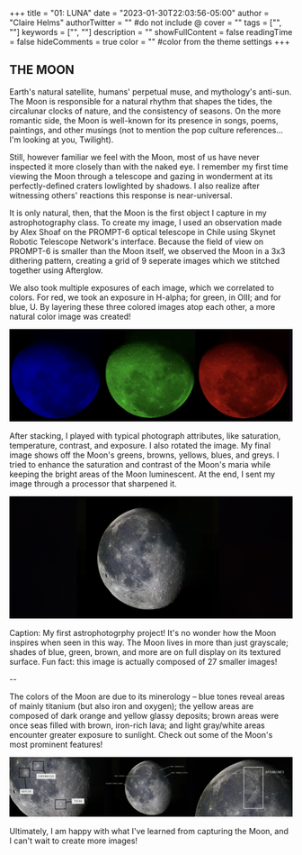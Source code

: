 +++
title = "01: LUNA"
date = "2023-01-30T22:03:56-05:00"
author = "Claire Helms"
authorTwitter = "" #do not include @
cover = ""
tags = ["", ""]
keywords = ["", ""]
description = ""
showFullContent = false
readingTime = false
hideComments = true
color = "" #color from the theme settings
+++

## THE MOON

Earth's natural satellite, humans' perpetual muse, and mythology's anti-sun. The Moon is responsible for a natural rhythm that shapes the tides, the circalunar clocks of nature, and the consistency of seasons. On the more romantic side, the Moon is well-known for its presence in songs, poems, paintings, and other musings (not to mention the pop culture references... I'm looking at you, Twilight). 

Still, however familiar we feel with the Moon, most of us have never inspected it more closely than with the naked eye. I remember my first time viewing the Moon through a telescope and gazing in wonderment at its perfectly-defined craters lowlighted by shadows. I also realize after witnessing others' reactions this response is near-universal. 

It is only natural, then, that the Moon is the first object I capture in my astrophotography class. To create my image, I used an observation made by Alex Shoaf on the PROMPT-6 optical telescope in Chile using Skynet Robotic Telescope Network's interface. Because the field of view on PROMPT-6 is smaller than the Moon itself, we observed the Moon in a 3x3 dithering pattern, creating a grid of 9 seperate images which we stitched together using Afterglow.

We also took multiple exposures of each image, which we correlated to colors. For red, we took an exposure in H-alpha; for green, in OIII; and for blue, U. By layering these three colored images atop each other, a more natural color image was created!

![Red, green, and blue moons](/moons_color.png)

After stacking, I played with typical photograph attributes, like saturation, temperature, contrast, and exposure. I also rotated the image. My final image shows off the Moon's greens, browns, yellows, blues, and greys. I tried to enhance the saturation and contrast of the Moon's maria while keeping the bright areas of the Moon luminescent. At the end, I sent my image through a processor that sharpened it.

![Final colored moon](/moon.png)

Caption: My first astrophotogrphy project! It's no wonder how the Moon inspires when seen in this way. The Moon lives in more than just grayscale; shades of blue, green, brown, and more are on full display on its textured surface. Fun fact: this image is actually composed of 27 smaller images! 

-- 

The colors of the Moon are due to its minerology – blue tones reveal areas of mainly titanium (but also iron and oxygen); the yellow areas are composed of dark orange and yellow glassy deposits; brown areas were once seas filled with brown, iron-rich lava; and light gray/white areas encounter greater exposure to sunlight. Check out some of the Moon's most prominent features!

![Moon with features labeled](/moon_labeled.png)



Ultimately, I am happy with what I've learned from capturing the Moon, and I can't wait to create more images!